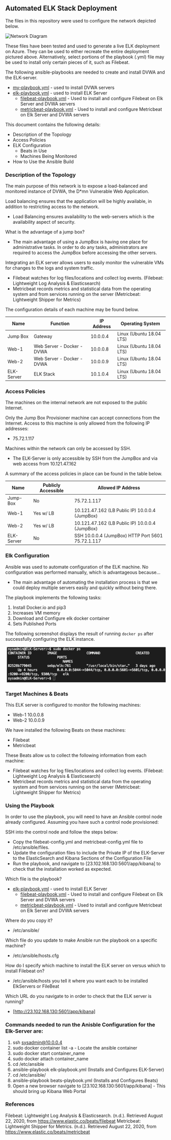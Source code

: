## Automated ELK Stack Deployment

The files in this repository were used to configure the network depicted below.

![Network Diagram](Images/elknetwork)

These files have been tested and used to generate a live ELK deployment on Azure. They can be used to either recreate the entire deployment pictured above. Alternatively, select portions of the playbook (.yml) file may be used to install only certain pieces of it, such as Filebeat.

  The following ansible-playbooks are needed to create and install DVWA and the ELK-server.
  * [my-playbook.yml](YML-Playbooks/my-playbook.yml) - used to install DVWA servers
  * [elk-playbook.yml](YML-Playbooks/elk-playbook.yml) - used to install ELK Server
    * [filebeat-playbook.yml](YML-Playbooks/filebeat-playbook.yml) - Used to install and configure Filebeat on Elk Server and DVWA servers
    * [metricbeat-playbook.yml](YML-Playbook) - Used to install and configure Metricbeat on Elk Server and DVWA servers

This document contains the following details:
- Description of the Topology
- Access Policies
- ELK Configuration
  - Beats in Use
  - Machines Being Monitored
- How to Use the Ansible Build

### Description of the Topology

The main purpose of this network is to expose a load-balanced and monitored instance of DVWA, the D*mn Vulnerable Web Application.

Load balancing ensures that the application will be highly available, in addition to restricting access to the network.
- Load Balancing ensures availability to the web-servers which is the availability aspect of security.

What is the advantage of a jump box?
- The main advantage of using a JumpBox is having one place for administrative tasks. In order to do any tasks, administrators are required to access the JumpBox before accessing the other servers.

Integrating an ELK server allows users to easily monitor the vulnerable VMs for changes to the logs and system traffic.
* Filebeat watches for log files/locations and collect log events. (Filebeat: Lightweight Log Analysis &amp; Elasticsearch)
* Metricbeat records metrics and statistical data from the operating system and from services running on the server (Metricbeat: Lightweight Shipper for Metrics)

The configuration details of each machine may be found below.

| Name       | Function                   | IP Address | Operating System         |
|------------|----------------------------|------------|--------------------------|
| Jump Box   | Gateway                    | 10.0.0.4   | Linux (Ubuntu 18.04 LTS) |
| Web-1      | Web Server - Docker - DVWA | 10.0.0.8   | Linux (Ubuntu 18.04 LTS) |
| Web-2      | Web Server - Docker - DVWA | 10.0.0.9   | Linux (Ubuntu 18.04 LTS) |
| ELK-Server | ELK Stack                  | 10.1.0.4   | Linux (Ubuntu 18.04 LTS) |

### Access Policies

The machines on the internal network are not exposed to the public Internet.

Only the Jump Box Provisioner machine can accept connections from the Internet. Access to this machine is only allowed from the following IP addresses:
* 75.72.1.117

Machines within the network can only be accessed by SSH.
* The ELK-Server is only accessible by SSH from the JumpBox and via web access from 10.121.47.162

A summary of the access policies in place can be found in the table below.

| Name       | Publicly Accessible     | Allowed IP Address                                 |
|------------|-------------------------|----------------------------------------------------|
| Jump-Box   | No                      | 75.72.1.117                              		    |
| Web-1      | Yes w/ LB               | 10.121.47.162 (LB Public IP) 10.0.0.4 (JumpBox)    |
| Web-2      | Yes w/ LB               | 10.121.47.162 (LB Public IP) 10.0.0.4 (JumpBox)    |
| ELK-Server | No                      | SSH 10.0.0.4 (JumpBox) HTTP Port 5601 75.72.1.117  |

### Elk Configuration

Ansible was used to automate configuration of the ELK machine. No configuration was performed manually, which is advantageous because...
- The main advantage of automating the installation process is that we could deploy multiple servers easily and quickly without being there.

The playbook implements the following tasks:
1. Install Docker.io and pip3
2. Increases VM memory
3. Download and Configure elk docker container
4. Sets Published Ports

The following screenshot displays the result of running `docker ps` after successfully configuring the ELK instance.

![docker-ps](Images/docker-ps.png)

### Target Machines & Beats
This ELK server is configured to monitor the following machines:
* Web-1 10.0.0.8
* Web-2 10.0.0.9

We have installed the following Beats on these machines:
* Filebeat
* Metricbeat

These Beats allow us to collect the following information from each machine:
* Filebeat watches for log files/locations and collect log events. (Filebeat: Lightweight Log Analysis &amp; Elasticsearch)
* Metricbeat records metrics and statistical data from the operating system and from services running on the server (Metricbeat: Lightweight Shipper for Metrics)

### Using the Playbook
In order to use the playbook, you will need to have an Ansible control node already configured. Assuming you have such a control node provisioned:

SSH into the control node and follow the steps below:
- Copy the filebeat-config.yml and metricbeat-config.yml file to /etc/ansible/files.
- Update the configuration files to include the Private IP of the ELK-Server to the ElasticSearch and Kibana Sections of the Configuration File
- Run the playbook, and navigate to [23.102.168.130:5601/app/kibana] to check that the installation worked as expected.

Which file is the playbook?
* [elk-playbook.yml](YML-Playbooks/elk-playbook.yml) - used to install ELK Server
  * [filebeat-playbook.yml](YML-Playbooks/filebeat-playbook.yml) - Used to install and configure Filebeat on Elk Server and DVWA servers
  * [metricbeat-playbook.yml](YML-Playbooks/metricbeat-playbook.yml) - Used to install and configure Metricbeat on Elk Server and DVWA servers

Where do you copy it? 
- /etc/ansible/

Which file do you update to make Ansible run the playbook on a specific machine?
- /etc/ansible/hosts.cfg

How do I specify which machine to install the ELK server on versus which to install Filebeat on?
- /etc/ansible/hosts you tell it where you want each to be installed ElkServers or FileBeat

Which URL do you navigate to in order to check that the ELK server is running?

* [http://23.102.168.130:5601/app/kibana]

### Commands needed to run the Anisble Configuration for the Elk-Server are: 
1. ssh sysadmin@10.0.0.4
2. sudo docker container list -a - Locate the ansible container
3. sudo docker start container_name
4. sudo docker attach container_name
5. cd /etc/ansible
6. ansible-playbook elk-playbook.yml (Installs and Configures ELK-Server)
7. cd /etc/ansible/
8. ansible-playbook beats-playbook.yml (Installs and Configures Beats)
9. Open a new browser  navigate to [23.102.168.130:5601/app/kibana] - This should bring up Kibana Web Portal


### References
Filebeat: Lightweight Log Analysis &amp; Elasticsearch. (n.d.). Retrieved August 22, 2020, from https://www.elastic.co/beats/filebeat
Metricbeat: Lightweight Shipper for Metrics. (n.d.). Retrieved August 22, 2020, from https://www.elastic.co/beats/metricbeat